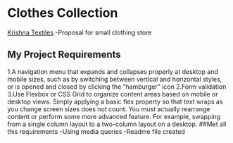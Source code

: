 # Clothes Collection
[Krishna Textiles](https://github.com/DeveloperRamya/clothes-collection)
-Proposal for small clothing store
## My Project Requirements
1.A navigation menu that expands and collapses properly at desktop and mobile sizes, such as by switching between vertical and horizontal styles, or is opened and closed by clicking the “hamburger” icon
2.Form validation
3.Use Flexbox or CSS Grid to organize content areas based on mobile or desktop views. Simply applying a basic flex property so that text wraps as you change screen sizes does not count. You must actually rearrange content or perform some more advanced feature. For example, swapping from a single column layout to a two-column layout on a desktop.
##Met all this requirements
-Using media queries
-Readme file created